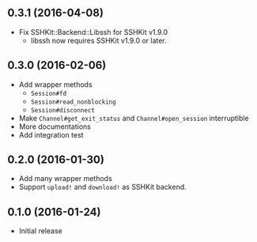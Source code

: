 ## 0.3.1 (2016-04-08)
- Fix SSHKit::Backend::Libssh for SSHKit v1.9.0
    - libssh now requires SSHKit v1.9.0 or later.

## 0.3.0 (2016-02-06)
- Add wrapper methods
    - `Session#fd`
    - `Session#read_nonblocking`
    - `Session#disconnect`
- Make `Channel#get_exit_status` and `Channel#open_session` interruptible
- More documentations
- Add integration test

## 0.2.0 (2016-01-30)
- Add many wrapper methods
- Support `upload!` and `download!` as SSHKit backend.

## 0.1.0 (2016-01-24)
- Initial release

